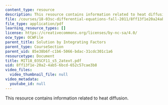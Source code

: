 ```yaml
---
content_type: resource
description: This resource contains information related to heat diffusion.
file: /courses/18-03sc-differential-equations-fall-2011/8ff13f1e20a24ab56bcd652c57cae3b8_MIT18_03SCF11_s5_2atext.pdf
file_type: application/pdf
learning_resource_types: []
license: https://creativecommons.org/licenses/by-nc-sa/4.0/
ocw_type: OCWFile
parent_title: Solution by Integrating Factors
parent_type: CourseSection
parent_uid: 85e38b6f-c1b6-5066-bdac-31cdc301c1a6
resourcetype: Document
title: MIT18_03SCF11_s5_2atext.pdf
uid: 8ff13f1e-20a2-4ab5-6bcd-652c57cae3b8
video_files:
  video_thumbnail_file: null
video_metadata:
  youtube_id: null
---
```

This resource contains information related to heat diffusion.